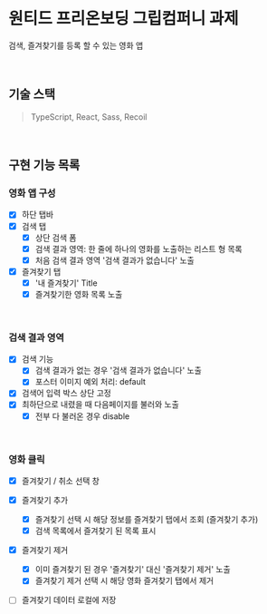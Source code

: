 # 원티드 프리온보딩 그립컴퍼니 과제

검색, 즐겨찾기를 등록 할 수 있는 영화 앱

<br>

## 기술 스택

> TypeScript, React, Sass, Recoil

<br>

## 구현 기능 목록

### 영화 앱 구성

- [x] 하단 탭바
- [x] 검색 탭
  - [x] 상단 검색 폼
  - [x] 검색 결과 영역: 한 줄에 하나의 영화를 노출하는 리스트 형 목록
  - [x] 처음 검색 결과 영역 '검색 결과가 없습니다' 노출
- [x] 즐겨찾기 탭
  - [x] '내 즐겨찾기' Title
  - [x] 즐겨찾기한 영화 목록 노출

<br>

### 검색 결과 영역

- [x] 검색 기능
  - [x] 검색 결과가 없는 경우 '검색 결과가 없습니다' 노출
  - [x] 포스터 이미지 예외 처리: default
- [x] 검색어 입력 박스 상단 고정
- [x] 최하단으로 내렸을 때 다음페이지를 불러와 노출
  - [x] 전부 다 불러온 경우 disable

<br>

### 영화 클릭

- [x] 즐겨찾기 / 취소 선택 창
- [x] 즐겨찾기 추가
  - [x] 즐겨찾기 선택 시 해당 정보를 즐겨찾기 탭에서 조회 (즐겨찾기 추가)
  - [x] 검색 목록에서 즐겨찾기 된 목록 표시
- [x] 즐겨찾기 제거
  - [x] 이미 즐겨찾기 된 경우 '즐겨찾기' 대신 '즐겨찾기 제거' 노출
  - [x] 즐겨찾기 제거 선택 시 해당 영화 즐겨찾기 탭에서 제거
- [ ] 즐겨찾기 데이터 로컬에 저장

